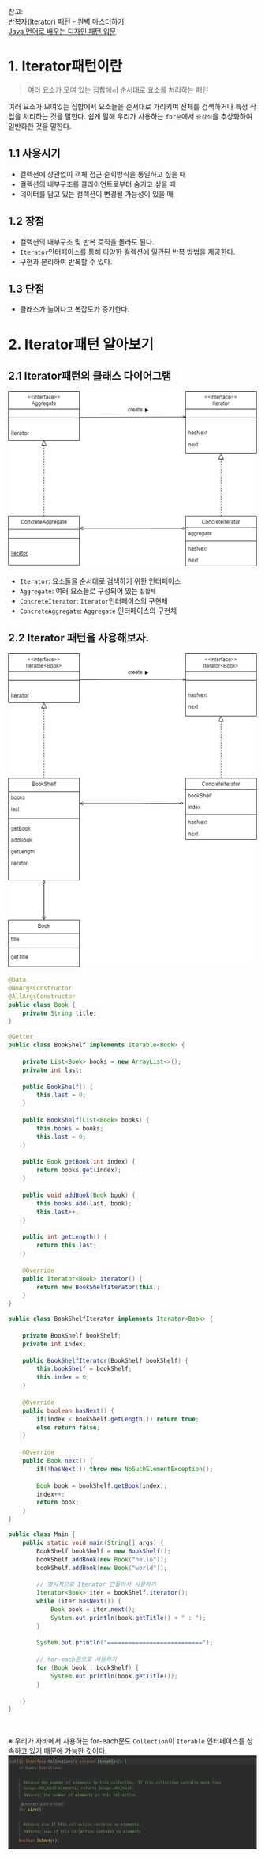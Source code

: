 참고: <br/>
[반복자(Iterator) 패턴 - 완벽 마스터하기](https://inpa.tistory.com/entry/GOF-%F0%9F%92%A0-%EB%B0%98%EB%B3%B5%EC%9E%90Iterator-%ED%8C%A8%ED%84%B4-%EC%99%84%EB%B2%BD-%EB%A7%88%EC%8A%A4%ED%84%B0%ED%95%98%EA%B8%B0)<br/>
[Java 언어로 배우는 디자인 패턴 입문](https://www.yes24.com/Product/Goods/115576266)

# 1. Iterator패턴이란
> 여러 요소가 모여 있는 집합에서 순서대로 요소를 처리하는 패턴<br/>

여러 요소가 모여있는 집합에서 요소들을 순서대로 가리키며 전체를 검색하거나 특정 작업을 처리하는 것을 말한다.
쉽게 말해 우리가 사용하는 `for문`에서 `증감식`을 추상화하여 일반화한 것을 말한다.

## 1.1 사용시기
- 컬렉션에 상관없이 객체 접근 순회방식을 통일하고 싶을 때
- 컬렉션의 내부구조를 클라이언트로부터 숨기고 싶을 때
- 데이터를 담고 있는 컬렉션이 변경될 가능성이 있을 때

## 1.2 장점
- 컬렉션의 내부구조 및 반복 로직을 몰라도 된다.
- `Iterator`인터페이스를 통해 다양한 컬렉션에 일관된 반복 방법을 제공한다.
- 구현과 분리하여 반복할 수 있다.

## 1.3 단점
- 클래스가 늘어나고 복잡도가 증가한다.


# 2. Iterator패턴 알아보기
## 2.1 Iterator패턴의 클래스 다이어그램
![](img/iteratorPattern1.png)<br/>
- `Iterator`: 요소들을 순서대로 검색하기 위한 인터페이스
- `Aggregate`: 여러 요소들로 구성되어 있는 `집합체`
- `ConcreteIterator`: `Iterator`인터페이스의 구현체
- `ConcreteAggregate`: `Aggregate` 인터페이스의 구현체

## 2.2 Iterator 패턴을 사용해보자.
![](img/iteratorPattern2.png)<br/>
```java
@Data
@NoArgsConstructor
@AllArgsConstructor
public class Book {
    private String title;
}
```
```java
@Getter
public class BookShelf implements Iterable<Book> {

    private List<Book> books = new ArrayList<>();
    private int last;

    public BookShelf() {
        this.last = 0;
    }

    public BookShelf(List<Book> books) {
        this.books = books;
        this.last = 0;
    }

    public Book getBook(int index) {
        return books.get(index);
    }

    public void addBook(Book book) {
        this.books.add(last, book);
        this.last++;
    }

    public int getLength() {
        return this.last;
    }

    @Override
    public Iterator<Book> iterator() {
        return new BookShelfIterator(this);
    }
}
```
```java
public class BookShelfIterator implements Iterator<Book> {

    private BookShelf bookShelf;
    private int index;

    public BookShelfIterator(BookShelf bookShelf) {
        this.bookShelf = bookShelf;
        this.index = 0;
    }

    @Override
    public boolean hasNext() {
        if(index < bookShelf.getLength()) return true;
        else return false;
    }

    @Override
    public Book next() {
        if(!hasNext()) throw new NoSuchElementException();

        Book book = bookShelf.getBook(index);
        index++;
        return book;
    }
}
```
```java
public class Main {
    public static void main(String[] args) {
        BookShelf bookShelf = new BookShelf();
        bookShelf.addBook(new Book("hello"));
        bookShelf.addBook(new Book("world"));

        // 명시적으로 Iterator 만들어서 사용하기
        Iterator<Book> iter = bookShelf.iterator();
        while (iter.hasNext()) {
            Book book = iter.next();
            System.out.println(book.getTitle() + " : ");
        }

        System.out.println("===========================");

        // for-each문으로 사용하기
        for (Book book : bookShelf) {
            System.out.println(book.getTitle());
        }

    }
}
```

<br/>

※ 우리가 자바에서 사용하는 for-each문도 `Collection`이 `Iterable` 인터페이스를 상속하고 있기 때문에 가능한 것이다.
![](img/CollectionExtendsIterator.png)<br/>